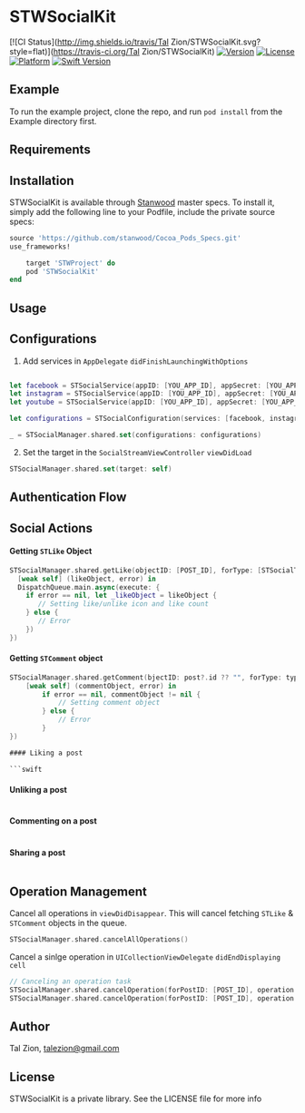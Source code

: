 # STWSocialKit

[![CI Status](http://img.shields.io/travis/Tal Zion/STWSocialKit.svg?style=flat)](https://travis-ci.org/Tal Zion/STWSocialKit)
[![Version](https://img.shields.io/cocoapods/v/STWSocialKit.svg?style=flat)](http://cocoapods.org/pods/STWSocialKit)
[![License](https://img.shields.io/cocoapods/l/STWSocialKit.svg?style=flat)](http://cocoapods.org/pods/STWSocialKit)
[![Platform](https://img.shields.io/cocoapods/p/STWSocialKit.svg?style=flat)](http://cocoapods.org/pods/STWSocialKit)
[![Swift Version](https://img.shields.io/badge/Swift-3.0.x-orange.svg)]()

## Example

To run the example project, clone the repo, and run `pod install` from the Example directory first.

## Requirements

## Installation

STWSocialKit is available through [Stanwood](https://github.com/stanwood/Cocoa_Pods_Specs.git) master specs. To install
it, simply add the following line to your Podfile, include the private source specs:

```ruby
source 'https://github.com/stanwood/Cocoa_Pods_Specs.git'
use_frameworks!

    target 'STWProject' do
    pod 'STWSocialKit'
end
```

## Usage

## Configurations

1) Add services in `AppDelegate` `didFinishLaunchingWithOptions`

```swift

let facebook = STSocialService(appID: [YOU_APP_ID], appSecret: [YOU_APP_SECRET], appType: .facebook)
let instagram = STSocialService(appID: [YOU_APP_ID], appSecret: [YOU_APP_SECRET], appType: .instagram, callbackURI: [CALLBACK_URI])
let youtube = STSocialService(appID: [YOU_APP_ID], appSecret: [YOU_APP_SECRET], appType: .youtube, callbackURI: [CALLBACK_URI])

let configurations = STSocialConfiguration(services: [facebook, instagram, youtube])

_ = STSocialManager.shared.set(configurations: configurations)

```

2) Set the target in the `SocialStreamViewController` `viewDidLoad`

```swift
STSocialManager.shared.set(target: self)
```

## Authentication Flow

## Social Actions

#### Getting `STLike` Object

```swift
STSocialManager.shared.getLike(objectID: [POST_ID], forType: [STSocialType], handler: {
  [weak self] (likeObject, error) in
  DispatchQueue.main.async(execute: {
    if error == nil, let _likeObject = likeObject {
       // Setting like/unlike icon and like count
    } else {
       // Error
    })
})
```

#### Getting `STComment` object

```swift
STSocialManager.shared.getComment(bjectID: post?.id ?? "", forType: type, handler: {
    [weak self] (commentObject, error) in
        if error == nil, commentObject != nil {
            // Setting comment object
        } else {
            // Error
        }
})

#### Liking a post

```swift

```

#### Unliking a post

```swift

```

#### Commenting on a post

```swift

```

#### Sharing a post

```swift

```

## Operation Management

Cancel all operations in `viewDidDisappear`. This will cancel fetching `STLike` & `STComment` objects in the queue.

```swift
STSocialManager.shared.cancelAllOperations()

```

Cancel a sinlge operation in `UICollectionViewDelegate` `didEndDisplaying cell`

```swift
// Canceling an operation task
STSocialManager.shared.cancelOperation(forPostID: [POST_ID], operation: .like)
STSocialManager.shared.cancelOperation(forPostID: [POST_ID], operation: .comment)
```
## Author

Tal Zion, talezion@gmail.com

## License

STWSocialKit is a private library. See the LICENSE file for more info
